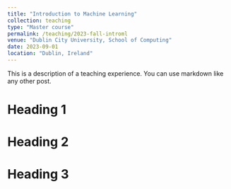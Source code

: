 ```yaml
---
title: "Introduction to Machine Learning"
collection: teaching
type: "Master course"
permalink: /teaching/2023-fall-introml
venue: "Dublin City University, School of Computing"
date: 2023-09-01
location: "Dublin, Ireland"
---
```


This is a description of a teaching experience. You can use markdown like any other post.

Heading 1
======

Heading 2
======

Heading 3
======